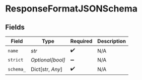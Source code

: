 # ResponseFormatJSONSchema


## Fields

| Field              | Type               | Required           | Description        |
| ------------------ | ------------------ | ------------------ | ------------------ |
| `name`             | *str*              | :heavy_check_mark: | N/A                |
| `strict`           | *Optional[bool]*   | :heavy_minus_sign: | N/A                |
| `schema_`          | Dict[str, *Any*]   | :heavy_check_mark: | N/A                |